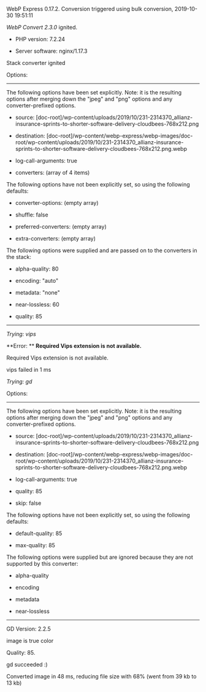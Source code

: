 WebP Express 0.17.2. Conversion triggered using bulk conversion, 2019-10-30 19:51:11

*WebP Convert 2.3.0*  ignited.
- PHP version: 7.2.24
- Server software: nginx/1.17.3

Stack converter ignited

Options:
------------
The following options have been set explicitly. Note: it is the resulting options after merging down the "jpeg" and "png" options and any converter-prefixed options.
- source: [doc-root]/wp-content/uploads/2019/10/231-2314370_allianz-insurance-sprints-to-shorter-software-delivery-cloudbees-768x212.png
- destination: [doc-root]/wp-content/webp-express/webp-images/doc-root/wp-content/uploads/2019/10/231-2314370_allianz-insurance-sprints-to-shorter-software-delivery-cloudbees-768x212.png.webp
- log-call-arguments: true
- converters: (array of 4 items)

The following options have not been explicitly set, so using the following defaults:
- converter-options: (empty array)
- shuffle: false
- preferred-converters: (empty array)
- extra-converters: (empty array)

The following options were supplied and are passed on to the converters in the stack:
- alpha-quality: 80
- encoding: "auto"
- metadata: "none"
- near-lossless: 60
- quality: 85
------------


*Trying: vips* 

**Error: ** **Required Vips extension is not available.** 
Required Vips extension is not available.
vips failed in 1 ms

*Trying: gd* 

Options:
------------
The following options have been set explicitly. Note: it is the resulting options after merging down the "jpeg" and "png" options and any converter-prefixed options.
- source: [doc-root]/wp-content/uploads/2019/10/231-2314370_allianz-insurance-sprints-to-shorter-software-delivery-cloudbees-768x212.png
- destination: [doc-root]/wp-content/webp-express/webp-images/doc-root/wp-content/uploads/2019/10/231-2314370_allianz-insurance-sprints-to-shorter-software-delivery-cloudbees-768x212.png.webp
- log-call-arguments: true
- quality: 85
- skip: false

The following options have not been explicitly set, so using the following defaults:
- default-quality: 85
- max-quality: 85

The following options were supplied but are ignored because they are not supported by this converter:
- alpha-quality
- encoding
- metadata
- near-lossless
------------

GD Version: 2.2.5
image is true color
Quality: 85. 
gd succeeded :)

Converted image in 48 ms, reducing file size with 68% (went from 39 kb to 13 kb)
